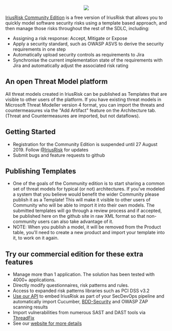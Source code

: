 <p align="center">
<img src="https://pbs.twimg.com/profile_banners/3092406029/1562586842/1080x360"/>
</p>

[IriusRisk Community Edition](https://community.iriusrisk.com) is a free version of IriusRisk that allows you to quickly model software security risks using a template based approach, and then manage those risks throughout the rest of the SDLC, including:
* Assigning a risk response: Accept, Mitigate or Expose
* Apply a security standard, such as OWASP ASVS to derive the security requirements in one step
* Automatically upload security controls as requirements to Jira
* Synchronise the current implementation state of the requirements with Jira and automatically adjust the associated risk rating

## An open Threat Model platform
All threat models created in IriusRisk can be published as Templates that are visible to other users of the platform.
If you have existing threat models in Microsoft Threat Modeller version 4 format, you can import the threats and countermeasures via the "Add Artifact" feature on the Architecture tab.  (Threat and Countermeasures are imported, but not dataflows).

## Getting Started
* Registration for the Community Edition is suspended until 27 August 2019.  Follow [@IriusRisk](https://twitter.com/IriusRisk) for updates
* Submit bugs and feature requests to github

## Publishing Templates
* One of the goals of the Community edition is to start sharing a common set of threat models for typical (or not) architectures.  If you've modeled a system that you believe would benefit the wider Community please publish it as a Template!  This will make it visible to other users of Community who will be able to import it into their own models. The submitted templates will go through a review process and if accepted, be published here on the github site in raw XML format so that non-community users can also take advantage of it.
* NOTE: When you publish a model, it will be removed from the Product table, you'll need to create a new product and import your template into it, to work on it again.

## Try our commercial edition for these extra features
* Manage more than 1 application. The solution has been tested with 4000+ applications.
* Directly modify questionnaires, risk patterns and rules.
* Access to expanded risk patterns libraries such as PCI DSS v3.2
* [Use our API](https://app.swaggerhub.com/api/continuumsecurity/IriusRisk/1) to embed IriusRisk as part of your SecDevOps pipeline and automatically import Cucumber, [BDD-Security](https://github.com/continuumsecurity/bdd-security) and OWASP ZAP scanning results
* Import vulnerabilities from numerous SAST and DAST tools via [ThreadFix](https://www.threadfix.it)
* See our [website for more details](https://www.iriusrisk.com/threat-modeling-tool/)

